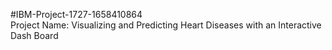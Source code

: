 #IBM-Project-1727-1658410864 <br/>
Project Name: Visualizing and Predicting Heart Diseases with an Interactive Dash Board
